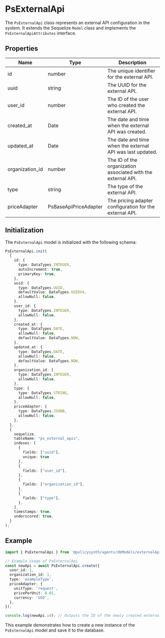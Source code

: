 # PsExternalApi

The `PsExternalApi` class represents an external API configuration in the system. It extends the Sequelize `Model` class and implements the `PsExternalApiAttributes` interface.

## Properties

| Name            | Type                  | Description                                      |
|-----------------|-----------------------|--------------------------------------------------|
| id              | number                | The unique identifier for the external API.      |
| uuid            | string                | The UUID for the external API.                   |
| user_id         | number                | The ID of the user who created the external API. |
| created_at      | Date                  | The date and time when the external API was created. |
| updated_at      | Date                  | The date and time when the external API was last updated. |
| organization_id | number                | The ID of the organization associated with the external API. |
| type            | string                | The type of the external API.                    |
| priceAdapter    | PsBaseApiPriceAdapter | The pricing adapter configuration for the external API. |

## Initialization

The `PsExternalApi` model is initialized with the following schema:

```typescript
PsExternalApi.init(
  {
    id: {
      type: DataTypes.INTEGER,
      autoIncrement: true,
      primaryKey: true,
    },
    uuid: {
      type: DataTypes.UUID,
      defaultValue: DataTypes.UUIDV4,
      allowNull: false,
    },
    user_id: {
      type: DataTypes.INTEGER,
      allowNull: false,
    },
    created_at: {
      type: DataTypes.DATE,
      allowNull: false,
      defaultValue: DataTypes.NOW,
    },
    updated_at: {
      type: DataTypes.DATE,
      allowNull: false,
      defaultValue: DataTypes.NOW,
    },
    organization_id: {
      type: DataTypes.INTEGER,
      allowNull: false,
    },
    type: {
      type: DataTypes.STRING,
      allowNull: false,
    },
    priceAdapter: {
      type: DataTypes.JSONB,
      allowNull: false,
    },
  },
  {
    sequelize,
    tableName: "ps_external_apis",
    indexes: [
      {
        fields: ["uuid"],
        unique: true
      },
      {
        fields: ["user_id"],
      },
      {
        fields: ["organization_id"],
      },
      {
        fields: ["type"],
      },
    ],
    timestamps: true,
    underscored: true,
  }
);
```

## Example

```typescript
import { PsExternalApi } from '@policysynth/agents/dbModels/externalApis.js';

// Example usage of PsExternalApi
const newApi = await PsExternalApi.create({
  user_id: 1,
  organization_id: 1,
  type: 'exampleType',
  priceAdapter: {
    unitType: 'request',
    pricePerUnit: 0.01,
    currency: 'USD',
  },
});

console.log(newApi.id); // Outputs the ID of the newly created external API
```

This example demonstrates how to create a new instance of the `PsExternalApi` model and save it to the database.